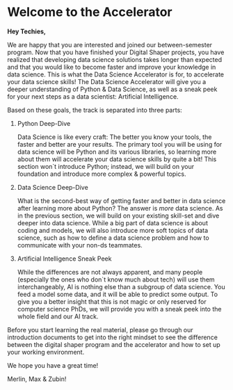 # Welcome to the Accelerator

**Hey Techies,**

We are happy that you are interested and joined our between-semester program. Now that you have finished your Digital Shaper projects, you have realized that developing data science solutions takes longer than expected and that you would like to become faster and improve your knowledge in data science. This is what the Data Science Accelerator is for, to accelerate your data science skills! The Data Science Accelerator will give you a deeper understanding of Python & Data Science, as well as a sneak peek for your next steps as a data scientist: Artificial Intelligence. 

Based on these goals, the track is separated into three parts:
1. Python Deep-Dive

   Data Science is like every craft: The better you know your tools, the faster and better are your results. The primary tool you will be using for data science will be Python and its various libraries, so learning more about them will accelerate your data science skills by quite a bit! This section won`t introduce Python; instead, we will build on your foundation and introduce more complex & powerful topics. 

2. Data Science Deep-Dive

   What is the second-best way of getting faster and better in data science after learning more about Python? The answer is *more* data science. As in the previous section, we will build on your existing skill-set and dive deeper into data science. While a big part of data science is about coding and models, we will also introduce more soft topics of data science, such as how to define a data science problem and how to communicate with your non-ds teammates.
   
3. Artificial Intelligence Sneak Peek
   
   While the differences are not always apparent, and many people (especially the ones who don`t know much about tech) will use them interchangeably, AI is nothing else than a subgroup of data science. You feed a model some data, and it will be able to predict some output. To give you a better insight that this is not magic or only reserved for computer science PhDs, we will provide you with a sneak peek into the whole field and our AI track. 




Before you start learning the real material, please go through our introduction documents to get into the right mindset to see the difference between the digital shaper program and the accelerator and how to set up your working environment.

We hope you have a great time!

Merlin, Max & Zubin!